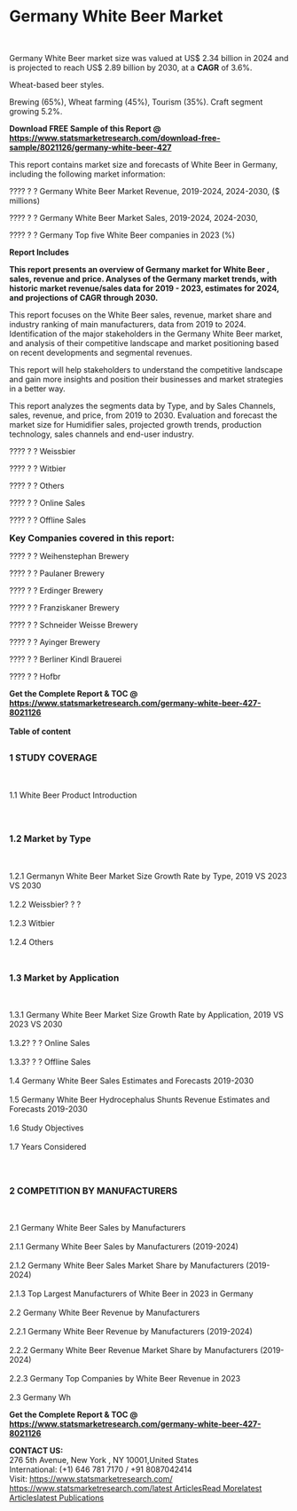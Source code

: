 <h1>Germany White Beer Market</h1><br/><p>Germany White Beer market size was valued at US$ 2.34 billion in 2024 and is projected to reach US$ 2.89 billion by 2030, at a <strong>CAGR</strong> of 3.6%.</p><p>Wheat-based beer styles.</p><p>Brewing (65%), Wheat farming (45%), Tourism (35%). Craft segment growing 5.2%.</p><p><strong>Download FREE Sample of this Report @ <a href="https://www.statsmarketresearch.com/download-free-sample/8021126/germany-white-beer-427">https://www.statsmarketresearch.com/download-free-sample/8021126/germany-white-beer-427</a></strong></p><p>This report contains market size and forecasts of White Beer in Germany, including the following market information:</p><p>???? ? ? Germany White Beer Market Revenue, 2019-2024, 2024-2030, ($ millions)</p><p>???? ? ? Germany White Beer Market Sales, 2019-2024, 2024-2030,</p><p>???? ? ? Germany Top five White Beer companies in 2023 (%)</p><p><strong>Report Includes</strong></p><p><strong>This report presents an overview of Germany market for White Beer , sales, revenue and price. Analyses of the Germany market trends, with historic market revenue/sales data for 2019 - 2023, estimates for 2024, and projections of <strong>CAGR</strong> through 2030.</strong></p><p>This report focuses on the White Beer sales, revenue, market share and industry ranking of main manufacturers, data from 2019 to 2024. Identification of the major stakeholders in the Germany White Beer market, and analysis of their competitive landscape and market positioning based on recent developments and segmental revenues.</p><p>This report will help stakeholders to understand the competitive landscape and gain more insights and position their businesses and market strategies in a better way.</p><p>This report analyzes the segments data by Type, and by Sales Channels, sales, revenue, and price, from 2019 to 2030. Evaluation and forecast the market size for Humidifier sales, projected growth trends, production technology, sales channels and end-user industry.</p><p>???? ? ? Weissbier</p><p>???? ? ? Witbier</p><p>???? ? ? Others</p><p>???? ? ? Online Sales</p><p>???? ? ? Offline Sales</p><p><span style="font-size:16px"><strong>Key Companies covered in this report:</strong></span></p><p>???? ? ? Weihenstephan Brewery</p><p>???? ? ? Paulaner Brewery</p><p>???? ? ? Erdinger Brewery</p><p>???? ? ? Franziskaner Brewery</p><p>???? ? ? Schneider Weisse Brewery</p><p>???? ? ? Ayinger Brewery</p><p>???? ? ? Berliner Kindl Brauerei</p><p>???? ? ? Hofbr</p><div><b>Get the Complete Report & TOC @ <a href="https://www.statsmarketresearch.com/germany-white-beer-427-8021126">https://www.statsmarketresearch.com/germany-white-beer-427-8021126</a></b></div><br><b>Table of content</b><p><h2><span style="font-size:16px"><strong>1 STUDY COVERAGE</strong></span></h2><br /><p>1.1 White Beer Product Introduction</p><br /><h2><span style="font-size:16px"><strong>1.2 Market by Type</strong></span></h2><br /><p>1.2.1 Germanyn White Beer Market Size Growth Rate by Type, 2019 VS 2023 VS 2030<br /><br />1.2.2 Weissbier? ? ? <br /><br />1.2.3 Witbier<br /><br />1.2.4 Others<br /><br /><h2><span style="font-size:16px"><strong>1.3 Market by Application</strong></span></h2><br /><p>1.3.1 Germany White Beer Market Size Growth Rate by Application, 2019 VS 2023 VS 2030<br /><br />1.3.2? ? ? Online Sales<br /><br />1.3.3? ? ? Offline Sales<br /><br />1.4 Germany White Beer Sales Estimates and Forecasts 2019-2030<br /><br />1.5 Germany White Beer Hydrocephalus Shunts Revenue Estimates and Forecasts 2019-2030<br /><br />1.6 Study Objectives<br /><br />1.7 Years Considered</p><br /><h2><span style="font-size:16px"><strong>2 COMPETITION BY MANUFACTURERS</strong></span></h2><br /><p>2.1 Germany White Beer Sales by Manufacturers<br /><br />2.1.1 Germany White Beer Sales by Manufacturers (2019-2024)<br /><br />2.1.2 Germany White Beer Sales Market Share by Manufacturers (2019-2024)<br /><br />2.1.3 Top Largest Manufacturers of White Beer in 2023 in Germany<br /><br />2.2 Germany White Beer Revenue by Manufacturers<br /><br />2.2.1 Germany White Beer Revenue by Manufacturers (2019-2024)<br /><br />2.2.2 Germany White Beer Revenue Market Share by Manufacturers (2019-2024)<br /><br />2.2.3 Germany Top Companies by White Beer Revenue in 2023<br /><br />2.3 Germany Wh<br><div><b>Get the Complete Report & TOC @ <a href="https://www.statsmarketresearch.com/germany-white-beer-427-8021126">https://www.statsmarketresearch.com/germany-white-beer-427-8021126</a></b></div></p> <b>CONTACT US:</b><br>276 5th Avenue, New York , NY 10001,United States<br>International: (+1) 646 781 7170 / +91 8087042414<br>Visit: <a href="https://www.statsmarketresearch.com/">https://www.statsmarketresearch.com/</a><br><a href="https://gyeongbokgung.com">https://www.statsmarketresearch.com/</a><a href="https://hallyeomaritime.com">latest Articles</a><a href="https://jingwansa.com">Read More</a><a href=https://nguoiviet.jp/">latest Articles</a><a href="https://www.intelmarketresearch.com/">latest Publications</a>